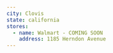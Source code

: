 ```yaml
---
city: Clovis
state: california
stores:
  - name: Walmart - COMING SOON
    address: 1185 Herndon Avenue
---
```

